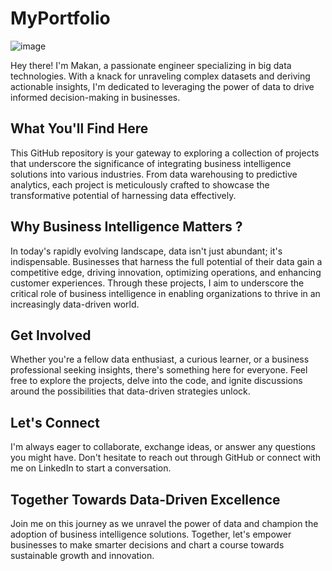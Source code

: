 # MyPortfolio
![image](https://github.com/makandansoko/MyPortfolio/assets/144046065/3275c9ed-6472-463a-8dad-39010ba58240)

Hey there! I'm Makan, a passionate engineer specializing in big data technologies. With a knack for unraveling complex datasets and deriving actionable insights, I'm dedicated to leveraging the power of data to drive informed decision-making in businesses.

## What You'll Find Here
This GitHub repository is your gateway to exploring a collection of projects that underscore the significance of integrating business intelligence solutions into various industries. From data warehousing to predictive analytics, each project is meticulously crafted to showcase the transformative potential of harnessing data effectively.

## Why Business Intelligence Matters ?
In today's rapidly evolving landscape, data isn't just abundant; it's indispensable. Businesses that harness the full potential of their data gain a competitive edge, driving innovation, optimizing operations, and enhancing customer experiences. Through these projects, I aim to underscore the critical role of business intelligence in enabling organizations to thrive in an increasingly data-driven world.

## Get Involved
Whether you're a fellow data enthusiast, a curious learner, or a business professional seeking insights, there's something here for everyone. Feel free to explore the projects, delve into the code, and ignite discussions around the possibilities that data-driven strategies unlock.

## Let's Connect
I'm always eager to collaborate, exchange ideas, or answer any questions you might have. Don't hesitate to reach out through GitHub or connect with me on LinkedIn to start a conversation.

## Together Towards Data-Driven Excellence
Join me on this journey as we unravel the power of data and champion the adoption of business intelligence solutions. Together, let's empower businesses to make smarter decisions and chart a course towards sustainable growth and innovation.
